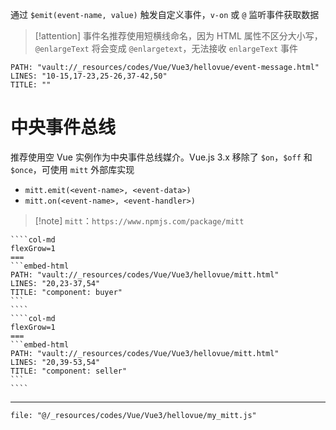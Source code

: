 通过 `$emit(event-name, value)` 触发自定义事件，`v-on` 或 `@` 监听事件获取数据

> [!attention] 事件名推荐使用短横线命名，因为 HTML 属性不区分大小写，`@enlargeText` 将会变成 `@enlargetext`，无法接收 `enlargeText` 事件

```embed-html
PATH: "vault://_resources/codes/Vue/Vue3/hellovue/event-message.html"
LINES: "10-15,17-23,25-26,37-42,50"
TITLE: ""
```

# 中央事件总线

推荐使用空 Vue 实例作为中央事件总线媒介。Vue.js 3.x 移除了 `$on`，`$off` 和 `$once`，可使用 `mitt` 外部库实现
- `mitt.emit(<event-name>, <event-data>)`
- `mitt.on(<event-name>, <event-handler>)`

>[!note] `mitt`：`https://www.npmjs.com/package/mitt`

`````col
````col-md
flexGrow=1
===
```embed-html
PATH: "vault://_resources/codes/Vue/Vue3/hellovue/mitt.html"
LINES: "20,23-37,54"
TITLE: "component: buyer"
```
````
````col-md
flexGrow=1
===
```embed-html
PATH: "vault://_resources/codes/Vue/Vue3/hellovue/mitt.html"
LINES: "20,39-53,54"
TITLE: "component: seller"
```
````
`````

---

```reference fold title:'mitt 的一个实现'
file: "@/_resources/codes/Vue/Vue3/hellovue/my_mitt.js"
```

